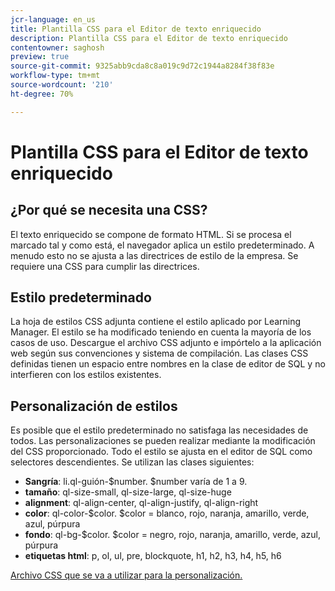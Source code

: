 ```yaml
---
jcr-language: en_us
title: Plantilla CSS para el Editor de texto enriquecido
description: Plantilla CSS para el Editor de texto enriquecido
contentowner: saghosh
preview: true
source-git-commit: 9325abb9cda8c8a019c9d72c1944a8284f38f83e
workflow-type: tm+mt
source-wordcount: '210'
ht-degree: 70%

---
```




# Plantilla CSS para el Editor de texto enriquecido

## ¿Por qué se necesita una CSS?

El texto enriquecido se compone de formato HTML. Si se procesa el marcado tal y como está, el navegador aplica un estilo predeterminado. A menudo esto no se ajusta a las directrices de estilo de la empresa. Se requiere una CSS para cumplir las directrices.

## Estilo predeterminado

La hoja de estilos CSS adjunta contiene el estilo aplicado por Learning Manager. El estilo se ha modificado teniendo en cuenta la mayoría de los casos de uso. Descargue el archivo CSS adjunto e impórtelo a la aplicación web según sus convenciones y sistema de compilación. Las clases CSS definidas tienen un espacio entre nombres en la clase de editor de SQL y no interfieren con los estilos existentes.

## Personalización de estilos

Es posible que el estilo predeterminado no satisfaga las necesidades de todos. Las personalizaciones se pueden realizar mediante la modificación del CSS proporcionado. Todo el estilo se ajusta en el editor de SQL como selectores descendientes. Se utilizan las clases siguientes:

* **Sangría**: li.ql-guión-$number. $number varía de 1 a 9.
* **tamaño**: ql-size-small, ql-size-large, ql-size-huge
* **alignment**: ql-align-center, ql-align-justify, ql-align-right
* **color**: ql-color-$color. $color = blanco, rojo, naranja, amarillo, verde, azul, púrpura
* **fondo**: ql-bg-$color. $color = negro, rojo, naranja, amarillo, verde, azul, púrpura
* **etiquetas html**: p, ol, ul, pre, blockquote, h1, h2, h3, h4, h5, h6

[Archivo CSS que se va a utilizar para la personalización.](assets/ql-headless.css)
